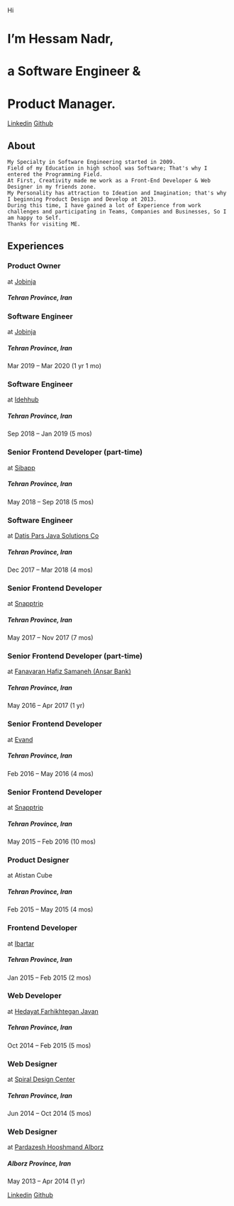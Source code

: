 Hi

# I’m Hessam Nadr,
# a Software Engineer &amp;
# Product Manager.

[Linkedin](https://ir.linkedin.com/in/hessamnadr)
[Github](https://github.com/hessamnadr)

## About
    My Specialty in Software Engineering started in 2009.
    Field of my Education in high school was Software; That's why I entered the Programming Field. 
    At First, Creativity made me work as a Front-End Developer & Web Designer in my friends zone.
    My Personality has attraction to Ideation and Imagination; that's why I beginning Product Design and Develop at 2013.
    During this time, I have gained a lot of Experience from work challenges and participating in Teams, Companies and Businesses, So I am happy to Self.
    Thanks for visiting ME.


## Experiences

### Product Owner
at [Jobinja](https://jobinja.ir/)
##### Tehran Province, Iran


### Software Engineer
at [Jobinja](https://jobinja.ir/)
##### Tehran Province, Iran
Mar 2019 – Mar 2020 (1 yr 1 mo)


### Software Engineer
at [Idehhub](https://idehhub.com/)
##### Tehran Province, Iran
Sep 2018 – Jan 2019 (5 mos)


### Senior Frontend Developer (part-time)
at [Sibapp](https://Sibapp.ir/)
##### Tehran Province, Iran
May 2018 – Sep 2018 (5 mos)


### Software Engineer
at [Datis Pars Java Solutions Co](https://www.linkedin.com/company/datis-pars-java-solutions-co./)
##### Tehran Province, Iran
Dec 2017 – Mar 2018 (4 mos)


### Senior Frontend Developer
at [Snapptrip](http://snapptrip.com)
##### Tehran Province, Iran
May 2017 – Nov 2017 (7 mos)


### Senior Frontend Developer (part-time)
at [Fanavaran Hafiz Samaneh (Ansar Bank)](http://www.hafiz-co.ir/IndexNewTheme.aspx)
##### Tehran Province, Iran
May 2016 – Apr 2017 (1 yr)


### Senior Frontend Developer
at [Evand](http://evand.com)
##### Tehran Province, Iran
Feb 2016 – May 2016 (4 mos)


### Senior Frontend Developer
at [Snapptrip](http://snapptrip.com)
##### Tehran Province, Iran
May 2015 – Feb 2016 (10 mos)


### Product Designer
at Atistan Cube
##### Tehran Province, Iran
Feb 2015 – May 2015 (4 mos)


### Frontend Developer
at [Ibartar](https://www.linkedin.com/in/ibartar)
##### Tehran Province, Iran
Jan 2015 – Feb 2015 (2 mos)


### Web Developer
at [Hedayat Farhikhtegan Javan](https://hfj.ir)
##### Tehran Province, Iran
Oct 2014 – Feb 2015 (5 mos)


### Web Designer
at [Spiral Design Center](https://spiraldesign.org)
##### Tehran Province, Iran
Jun 2014 – Oct 2014 (5 mos)


### Web Designer
at [Pardazesh Hooshmand Alborz](https://spiraldesign.org)
##### Alborz Province, Iran
May 2013 – Apr 2014 (1 yr)

[Linkedin](https://ir.linkedin.com/in/hessamnadr)
[Github](https://github.com/hessamnadr)
